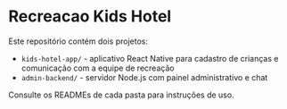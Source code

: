 # Recreacao Kids Hotel

Este repositório contém dois projetos:

- `kids-hotel-app/` - aplicativo React Native para cadastro de crianças e comunicação com a equipe de recreação
- `admin-backend/` - servidor Node.js com painel administrativo e chat

Consulte os READMEs de cada pasta para instruções de uso.
